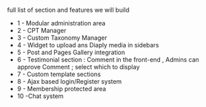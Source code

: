 full list of section and features we will build

* 1 - Modular administration area
* 2 - CPT Manager
* 3 - Custom Taxonomy Manager
* 4 - Widget to upload ans Diaply media in sidebars
* 5 - Post and Pages Gallery integration
* 6 - Testimonial section : Comment in the front-end , Admins can approve Comment ; select which to display
* 7 - Custom template sections
* 8 - Ajax based login/Register system
* 9 - Membership protected area
* 10 -Chat system
